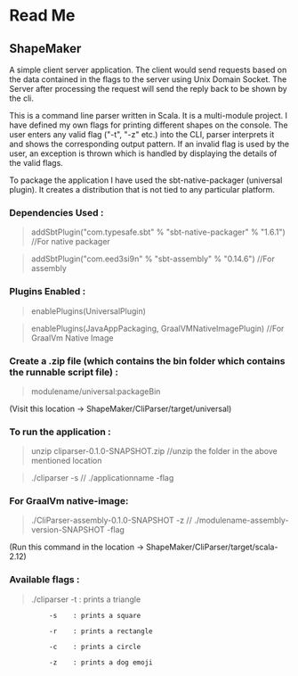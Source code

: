 # Read Me

## ShapeMaker

A simple client server application. The client would send requests based on the data contained in the flags to the server using Unix Domain Socket. The Server after processing the request will send the reply back to be shown by the cli.

This is a command line parser written in Scala. It is a multi-module project. I have defined my own flags for printing different shapes on the console. The user enters any valid flag ("-t", "-z" etc.) into the CLI, parser interprets it and shows the corresponding output pattern. If an invalid flag is used by the user, an exception is thrown which is handled by displaying the details of the valid flags.

To package the application I have used the sbt-native-packager (universal plugin). It creates a distribution that is not tied to any particular platform.

### Dependencies Used :

> addSbtPlugin("com.typesafe.sbt" % "sbt-native-packager" % "1.6.1")  //For native packager

> addSbtPlugin("com.eed3si9n" % "sbt-assembly" % "0.14.6") //For assembly

### Plugins Enabled :

> enablePlugins(UniversalPlugin)

> enablePlugins(JavaAppPackaging, GraalVMNativeImagePlugin) //For GraalVm Native Image

### Create a .zip file (which contains the bin folder which contains the runnable script file) :

> modulename/universal:packageBin

(Visit this location -> ShapeMaker/CliParser/target/universal)

### To run the application :

> unzip cliparser-0.1.0-SNAPSHOT.zip //unzip the folder in the above mentioned location

> ./cliparser -s // ./applicationname -flag

### For GraalVm native-image:

> ./CliParser-assembly-0.1.0-SNAPSHOT -z // ./modulename-assembly-version-SNAPSHOT -flag

(Run this command in the location -> ShapeMaker/CliParser/target/scala-2.12)

### Available flags :

> ./cliparser -t    : prints a triangle
     
              -s	: prints a square
    
              -r	: prints a rectangle
    
              -c	: prints a circle
    
              -z	: prints a dog emoji
